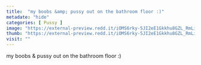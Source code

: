 ```yaml
---
title:  "my boobs &amp; pussy out on the bathroom floor :)"
metadate: "hide"
categories: [ Pussy ]
image: "https://external-preview.redd.it/iOMS6rky-5JI2eE1Gkkhu8GZL_RmLiybkU6knPRXk_s.jpg?auto=webp&s=bac0953f035d237136ac53d0c138dfd35819263b"
thumb: "https://external-preview.redd.it/iOMS6rky-5JI2eE1Gkkhu8GZL_RmLiybkU6knPRXk_s.jpg?width=640&crop=smart&auto=webp&s=52da42494b9cdc81d9fa54147965295e6ac24076"
visit: ""
---
```

my boobs &amp; pussy out on the bathroom floor :)
